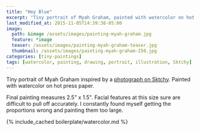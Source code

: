 ```yaml
---
title: "Hey Blue"
excerpt: "Tiny portrait of Myah Graham, painted with watercolor on hot press paper."
last_modified_at: 2015-11-05T14:39:38-05:00
image: 
  path: &image /assets/images/painting-myah-graham.jpg
  feature: *image
  teaser: /assets/images/painting-myah-graham-teaser.jpg
  thumbnail: /assets/images/painting-myah-graham-250.jpg
categories: [tiny-paintings]
tags: [watercolor, painting, drawing, portrait, illustration, Sktchy]
---
```


Tiny portrait of Myah Graham inspired by a [photograph on Sktchy](http://sktchy.com/gAj7DH ). Painted with watercolor on hot press paper. 

Final painting measures 2.5\" x 1.5\". Facial features at this size sure are difficult to pull off accurately. I constantly found myself getting the proportions wrong and painting them too large.

{% include_cached boilerplate/watercolor.md %}
